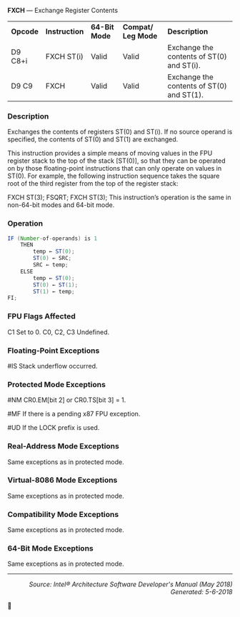 <b>FXCH</b> — Exchange Register Contents
<table>
	<tr>
		<td><b>Opcode</b></td>
		<td><b>Instruction</b></td>
		<td><b>64-Bit Mode</b></td>
		<td><b>Compat/ Leg Mode</b></td>
		<td><b>Description</b></td>
	</tr>
	<tr>
		<td>D9 C8+i</td>
		<td>FXCH ST(i)</td>
		<td>Valid</td>
		<td>Valid</td>
		<td>Exchange the contents of ST(0) and ST(i).</td>
	</tr>
	<tr>
		<td>D9 C9</td>
		<td>FXCH</td>
		<td>Valid</td>
		<td>Valid</td>
		<td>Exchange the contents of ST(0) and ST(1).</td>
	</tr>
</table>


### Description
Exchanges the contents of registers ST(0) and ST(i). If no source operand is specified, the contents of ST(0) and
ST(1) are exchanged.

This instruction provides a simple means of moving values in the FPU register stack to the top of the stack [ST(0)],
so that they can be operated on by those floating-point instructions that can only operate on values in ST(0). For
example, the following instruction sequence takes the square root of the third register from the top of the register
stack:

FXCH ST(3);
FSQRT;
FXCH ST(3);
This instruction’s operation is the same in non-64-bit modes and 64-bit mode.

### Operation

```java
IF (Number-of-operands) is 1
    THEN
        temp ← ST(0);
        ST(0) ← SRC;
        SRC ← temp;
    ELSE
        temp ← ST(0);
        ST(0) ← ST(1);
        ST(1) ← temp;
FI;
```
### FPU Flags Affected

C1
Set to 0.
C0, C2, C3
Undefined.

### Floating-Point Exceptions

<p>#IS
Stack underflow occurred.

### Protected Mode Exceptions

<p>#NM
CR0.EM[bit 2] or CR0.TS[bit 3] = 1.
<p>#MF
If there is a pending x87 FPU exception.
<p>#UD
If the LOCK prefix is used.

### Real-Address Mode Exceptions

Same exceptions as in protected mode.

### Virtual-8086 Mode Exceptions

Same exceptions as in protected mode.

### Compatibility Mode Exceptions
Same exceptions as in protected mode.

### 64-Bit Mode Exceptions

Same exceptions as in protected mode.

 --- 
<p align="right"><i>Source: Intel® Architecture Software Developer's Manual (May 2018)<br>Generated: 5-6-2018</i></p>
